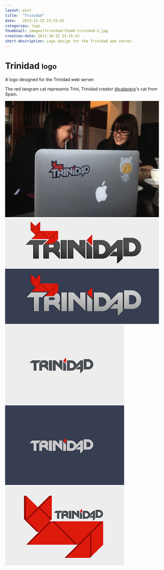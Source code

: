 ```yaml
---
layout: post
title:  "Trinidad"
date:   2013-11-22 23:15:42
categories: logo
thumbnail: images/trinidad/thumb-trinidad-2.jpg
creation-date: 2011-10-22 23:15:42
short-description: Logo design for the Trinidad web server.
---
```

<h1>Trinidad <small>logo</small></h1>

A logo designed for the Trinidad web server.

The red tangram cat represents Trini, Trinidad creator <a href="https://twitter.com/calavera" target="_blank">@calavera</a>&#39;s cat from Spain.

<img src="/images/trinidad/trinidad-sticker.jpg" alt="Trinidad sticker">
<img src="/images/trinidad/trinidad-grey-on-white.jpg" alt="Trinidad sticker">
<img src="/images/trinidad/trinidad-grey-on-dark.jpg" alt="Trinidad sticker">
<img src="/images/trinidad/trinidad-flat.jpg" alt="Trinidad sticker">
<img src="/images/trinidad/trinidad-flat-dark.jpg" alt="Trinidad sticker">
<img src="/images/trinidad/trinidad-cat.jpg" alt="Trinidad sticker">
